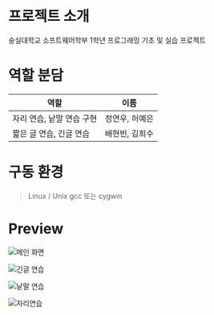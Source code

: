 # 프로젝트 소개
숭실대학교 소프트웨어학부 1학년 프로그래밍 기초 및 실습 프로젝트

# 역할 분담
역할 | 이름
---- | ----
자리 연습, 낱말 연습 구현 | 정연우, 허예은
짧은 글 연습, 긴글 연습 | 배현빈, 김희수

# 구동 환경
> Linux / Unix gcc 또는 cygwin 

# Preview
![메인 화면](http://purplebeen.kr/images/스크린샷%202018-06-08%20오전%2011.49.44.png)

![긴글 연습](http://purplebeen.kr/images/스크린샷%202018-06-08%20오전%2011.50.10.png)

![낱말 연습](http://purplebeen.kr/images/%EB%82%B1%EB%A7%90.PNG)

![자리연습](http://purplebeen.kr/images/%EB%82%B1%EB%A7%90.PNG)
